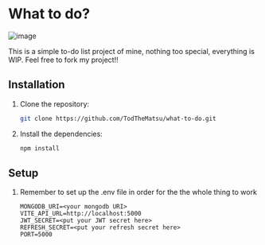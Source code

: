 # What to do?
![image](https://github.com/user-attachments/assets/6131c2f2-f49b-44de-b4a0-f61e95413622)


This is a simple to-do list project of mine, nothing too special, everything is WIP.
Feel free to fork my project!!


## Installation

1. Clone the repository:
   ```bash
   git clone https://github.com/TodTheMatsu/what-to-do.git
   ```

2. Install the dependencies:
   ```bash
   npm install
   ```
## Setup
1. Remember to set up the .env file in order for the the whole thing to work
   ```
   MONGODB_URI=<your mongodb URI>
   VITE_API_URL=http://localhost:5000
   JWT_SECRET=<put your JWT secret here>
   REFRESH_SECRET=<put your refresh secret here>
   PORT=5000
   ```
